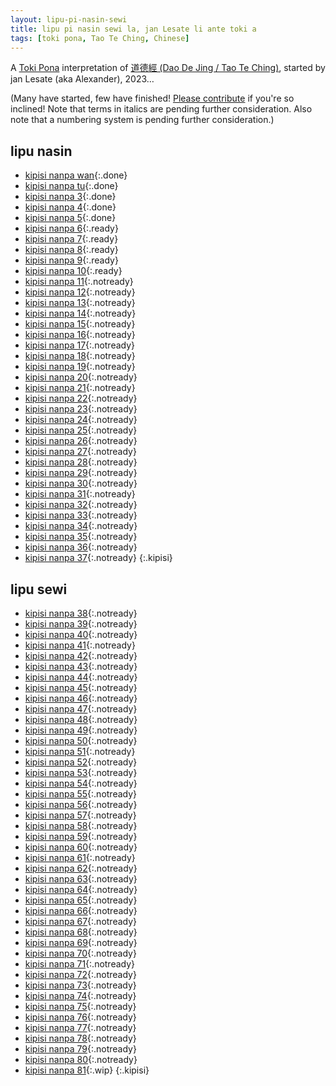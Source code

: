 ```yaml
---
layout: lipu-pi-nasin-sewi
title: lipu pi nasin sewi la, jan Lesate li ante toki a
tags: [toki pona, Tao Te Ching, Chinese]
---
```


A [Toki Pona] interpretation of [道德經 (Dao De Jing / Tao Te Ching)](https://en.wikipedia.org/wiki/Tao_Te_Ching), started by jan Lesate (aka Alexander), 2023…

(Many have started, few have finished! [Please contribute](https://github.com/alxndr/blog/tree/main/lipu-pi-nasin-sewi) if you're so inclined! Note that terms in italics are pending further consideration. Also note that a numbering system is pending further consideration.)


## lipu nasin

* [kipisi nanpa wan](/lipu-pi-nasin-sewi/1){:.done}
* [kipisi nanpa tu](/lipu-pi-nasin-sewi/2){:.done}
* [kipisi nanpa 3](/lipu-pi-nasin-sewi/3){:.done}
* [kipisi nanpa 4](/lipu-pi-nasin-sewi/4){:.done}
* [kipisi nanpa 5](/lipu-pi-nasin-sewi/5){:.done}
* [kipisi nanpa 6](/lipu-pi-nasin-sewi/6){:.ready}
* [kipisi nanpa 7](/lipu-pi-nasin-sewi/7){:.ready}
* [kipisi nanpa 8](/lipu-pi-nasin-sewi/8){:.ready}
* [kipisi nanpa 9](/lipu-pi-nasin-sewi/9){:.ready}
* [kipisi nanpa 10](/lipu-pi-nasin-sewi/10){:.ready}
* [kipisi nanpa 11](/lipu-pi-nasin-sewi/11){:.notready}
* [kipisi nanpa 12](/lipu-pi-nasin-sewi/12){:.notready}
* [kipisi nanpa 13](/lipu-pi-nasin-sewi/13){:.notready}
* [kipisi nanpa 14](/lipu-pi-nasin-sewi/14){:.notready}
* [kipisi nanpa 15](/lipu-pi-nasin-sewi/15){:.notready}
* [kipisi nanpa 16](/lipu-pi-nasin-sewi/16){:.notready}
* [kipisi nanpa 17](/lipu-pi-nasin-sewi/17){:.notready}
* [kipisi nanpa 18](/lipu-pi-nasin-sewi/18){:.notready}
* [kipisi nanpa 19](/lipu-pi-nasin-sewi/19){:.notready}
* [kipisi nanpa 20](/lipu-pi-nasin-sewi/20){:.notready}
* [kipisi nanpa 21](/lipu-pi-nasin-sewi/21){:.notready}
* [kipisi nanpa 22](/lipu-pi-nasin-sewi/22){:.notready}
* [kipisi nanpa 23](/lipu-pi-nasin-sewi/23){:.notready}
* [kipisi nanpa 24](/lipu-pi-nasin-sewi/24){:.notready}
* [kipisi nanpa 25](/lipu-pi-nasin-sewi/25){:.notready}
* [kipisi nanpa 26](/lipu-pi-nasin-sewi/26){:.notready}
* [kipisi nanpa 27](/lipu-pi-nasin-sewi/27){:.notready}
* [kipisi nanpa 28](/lipu-pi-nasin-sewi/28){:.notready}
* [kipisi nanpa 29](/lipu-pi-nasin-sewi/29){:.notready}
* [kipisi nanpa 30](/lipu-pi-nasin-sewi/30){:.notready}
* [kipisi nanpa 31](/lipu-pi-nasin-sewi/31){:.notready}
* [kipisi nanpa 32](/lipu-pi-nasin-sewi/32){:.notready}
* [kipisi nanpa 33](/lipu-pi-nasin-sewi/33){:.notready}
* [kipisi nanpa 34](/lipu-pi-nasin-sewi/34){:.notready}
* [kipisi nanpa 35](/lipu-pi-nasin-sewi/35){:.notready}
* [kipisi nanpa 36](/lipu-pi-nasin-sewi/36){:.notready}
* [kipisi nanpa 37](/lipu-pi-nasin-sewi/37){:.notready}
{:.kipisi}

## lipu sewi

* [kipisi nanpa 38](/lipu-pi-nasin-sewi/38){:.notready}
* [kipisi nanpa 39](/lipu-pi-nasin-sewi/39){:.notready}
* [kipisi nanpa 40](/lipu-pi-nasin-sewi/40){:.notready}
* [kipisi nanpa 41](/lipu-pi-nasin-sewi/41){:.notready}
* [kipisi nanpa 42](/lipu-pi-nasin-sewi/42){:.notready}
* [kipisi nanpa 43](/lipu-pi-nasin-sewi/43){:.notready}
* [kipisi nanpa 44](/lipu-pi-nasin-sewi/44){:.notready}
* [kipisi nanpa 45](/lipu-pi-nasin-sewi/45){:.notready}
* [kipisi nanpa 46](/lipu-pi-nasin-sewi/46){:.notready}
* [kipisi nanpa 47](/lipu-pi-nasin-sewi/47){:.notready}
* [kipisi nanpa 48](/lipu-pi-nasin-sewi/48){:.notready}
* [kipisi nanpa 49](/lipu-pi-nasin-sewi/49){:.notready}
* [kipisi nanpa 50](/lipu-pi-nasin-sewi/50){:.notready}
* [kipisi nanpa 51](/lipu-pi-nasin-sewi/51){:.notready}
* [kipisi nanpa 52](/lipu-pi-nasin-sewi/52){:.notready}
* [kipisi nanpa 53](/lipu-pi-nasin-sewi/53){:.notready}
* [kipisi nanpa 54](/lipu-pi-nasin-sewi/54){:.notready}
* [kipisi nanpa 55](/lipu-pi-nasin-sewi/55){:.notready}
* [kipisi nanpa 56](/lipu-pi-nasin-sewi/56){:.notready}
* [kipisi nanpa 57](/lipu-pi-nasin-sewi/57){:.notready}
* [kipisi nanpa 58](/lipu-pi-nasin-sewi/58){:.notready}
* [kipisi nanpa 59](/lipu-pi-nasin-sewi/59){:.notready}
* [kipisi nanpa 60](/lipu-pi-nasin-sewi/60){:.notready}
* [kipisi nanpa 61](/lipu-pi-nasin-sewi/61){:.notready}
* [kipisi nanpa 62](/lipu-pi-nasin-sewi/62){:.notready}
* [kipisi nanpa 63](/lipu-pi-nasin-sewi/63){:.notready}
* [kipisi nanpa 64](/lipu-pi-nasin-sewi/64){:.notready}
* [kipisi nanpa 65](/lipu-pi-nasin-sewi/65){:.notready}
* [kipisi nanpa 66](/lipu-pi-nasin-sewi/66){:.notready}
* [kipisi nanpa 67](/lipu-pi-nasin-sewi/67){:.notready}
* [kipisi nanpa 68](/lipu-pi-nasin-sewi/68){:.notready}
* [kipisi nanpa 69](/lipu-pi-nasin-sewi/69){:.notready}
* [kipisi nanpa 70](/lipu-pi-nasin-sewi/70){:.notready}
* [kipisi nanpa 71](/lipu-pi-nasin-sewi/71){:.notready}
* [kipisi nanpa 72](/lipu-pi-nasin-sewi/72){:.notready}
* [kipisi nanpa 73](/lipu-pi-nasin-sewi/73){:.notready}
* [kipisi nanpa 74](/lipu-pi-nasin-sewi/74){:.notready}
* [kipisi nanpa 75](/lipu-pi-nasin-sewi/75){:.notready}
* [kipisi nanpa 76](/lipu-pi-nasin-sewi/76){:.notready}
* [kipisi nanpa 77](/lipu-pi-nasin-sewi/77){:.notready}
* [kipisi nanpa 78](/lipu-pi-nasin-sewi/78){:.notready}
* [kipisi nanpa 79](/lipu-pi-nasin-sewi/79){:.notready}
* [kipisi nanpa 80](/lipu-pi-nasin-sewi/80){:.notready}
* [kipisi nanpa 81](/lipu-pi-nasin-sewi/81){:.wip}
{:.kipisi}

<style>
  ul.kipisi {
    list-style: '☯︎  ';
    padding-left: 1em;
    column-width: 8.5em;
  }
  ul.kipisi a.done {
  }
  ul.kipisi a.wip {
    font-style: italic;
  }
  ul.kipisi a.ready {
    color: gray;
    text-decoration: none;
  }
  ul.kipisi a.notready {
    color: gray;
    text-decoration: none;
  }
</style>

[Toki Pona]: https://tokipona.org
